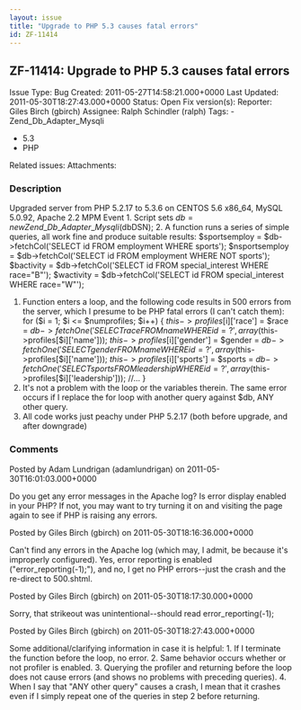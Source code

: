 ```yaml
---
layout: issue
title: "Upgrade to PHP 5.3 causes fatal errors"
id: ZF-11414
---
```


ZF-11414: Upgrade to PHP 5.3 causes fatal errors
------------------------------------------------

 Issue Type: Bug Created: 2011-05-27T14:58:21.000+0000 Last Updated: 2011-05-30T18:27:43.000+0000 Status: Open Fix version(s): 
 Reporter:  Giles Birch (gbirch)  Assignee:  Ralph Schindler (ralph)  Tags: - Zend\_Db\_Adapter\_Mysqli
- 5.3
- PHP
 
 Related issues: 
 Attachments: 
### Description

Upgraded server from PHP 5.2.17 to 5.3.6 on CENTOS 5.6 x86\_64, MySQL 5.0.92, Apache 2.2 MPM Event 1. Script sets $db = new Zend\_Db\_Adapter\_Mysqli($dbDSN); 2. A function runs a series of simple queries, all work fine and produce suitable results: $sportsemploy = $db->fetchCol('SELECT id FROM employment WHERE sports'); $nsportsemploy = $db->fetchCol('SELECT id FROM employment WHERE NOT sports'); $bactivity = $db->fetchCol('SELECT id FROM special\_interest WHERE race="B"'); $wactivity = $db->fetchCol('SELECT id FROM special\_interest WHERE race="W"');

1. Function enters a loop, and the following code results in 500 errors from the server, which I presume to be PHP fatal errors (I can't catch them): for ($i = 1; $i <= $numprofiles; $i++) { $this->profiles[$i]['race'] = $race = $db->fetchOne('SELECT race FROM name WHERE id = ?', array($this->profiles[$i]['name'])); $this->profiles[$i]['gender'] = $gender = $db->fetchOne('SELECT gender FROM name WHERE id = ?', array($this->profiles[$i]['name'])); $this->profiles[$i]['sports'] = $sports = $db->fetchOne('SELECT sports FROM leadership WHERE id = ?', array($this->profiles[$i]['leadership'])); //... }
2. It's not a problem with the loop or the variables therein. The same error occurs if I replace the for loop with another query against $db, ANY other query.
3. All code works just peachy under PHP 5.2.17 (both before upgrade, and after downgrade)
 


 

### Comments

Posted by Adam Lundrigan (adamlundrigan) on 2011-05-30T16:01:03.000+0000

Do you get any error messages in the Apache log? Is error display enabled in your PHP? If not, you may want to try turning it on and visiting the page again to see if PHP is raising any errors.

 

 

Posted by Giles Birch (gbirch) on 2011-05-30T18:16:36.000+0000

Can't find any errors in the Apache log (which may, I admit, be because it's improperly configured). Yes, error reporting is enabled ("error\_reporting(-1);"), and no, I get no PHP errors--just the crash and the re-direct to 500.shtml.

 

 

Posted by Giles Birch (gbirch) on 2011-05-30T18:17:30.000+0000

Sorry, that strikeout was unintentional--should read error\_reporting(-1);

 

 

Posted by Giles Birch (gbirch) on 2011-05-30T18:27:43.000+0000

Some additional/clarifying information in case it is helpful: 1. If I terminate the function before the loop, no error. 2. Same behavior occurs whether or not profiler is enabled. 3. Querying the profiler and returning before the loop does not cause errors (and shows no problems with preceding queries). 4. When I say that "ANY other query" causes a crash, I mean that it crashes even if I simply repeat one of the queries in step 2 before returning.

 

 